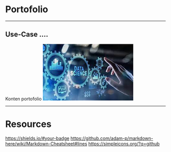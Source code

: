 # Portofolio
---
## Use-Case ....
Konten portofolio
![Walpaper](./assets/img/Walpaper.jpg)

---
# Resources
https://shields.io/#your-badge 
https://github.com/adam-p/markdown-here/wiki/Markdown-Cheatsheet#lines 
https://simpleicons.org/?q=github